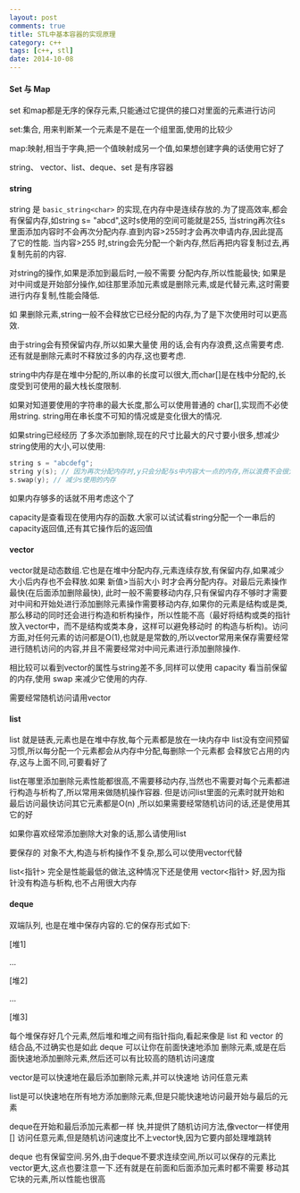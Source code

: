 ```yaml
---
layout: post
comments: true
title: STL中基本容器的实现原理
category: c++
tags: [c++, stl]
date: 2014-10-08
---
```


#### Set 与 Map

set 和map都是无序的保存元素,只能通过它提供的接口对里面的元素进行访问

set:集合, 用来判断某一个元素是不是在一个组里面,使用的比较少

map:映射,相当于字典,把一个值映射成另一个值,如果想创建字典的话使用它好了

string、 vector、list、deque、set 是有序容器

#### string

string 是 `basic_string<char>` 的实现,在内存中是连续存放的.为了提高效率,都会有保留内存,如string s= "abcd",这时s使用的空间可能就是255, 当string再次往s里面添加内容时不会再次分配内存.直到内容>255时才会再次申请内存,因此提高了它的性能.
当内容>255 时,string会先分配一个新内存,然后再把内容复制过去,再复制先前的内容.

对string的操作,如果是添加到最后时,一般不需要 分配内存,所以性能最快;
如果是对中间或是开始部分操作,如往那里添加元素或是删除元素,或是代替元素,这时需要进行内存复制,性能会降低.

如 果删除元素,string一般不会释放它已经分配的内存,为了是下次使用时可以更高效.

由于string会有预保留内存,所以如果大量使 用的话,会有内存浪费,这点需要考虑.还有就是删除元素时不释放过多的内存,这也要考虑.

string中内存是在堆中分配的,所以串的长度可以很大,而char[]是在栈中分配的,长度受到可使用的最大栈长度限制.

如果对知道要使用的字符串的最大长度,那么可以使用普通的 char[],实现而不必使用string.
string用在串长度不可知的情况或是变化很大的情况.

如果string已经经历 了多次添加删除,现在的尺寸比最大的尺寸要小很多,想减少string使用的大小,可以使用:

```C++
string s = "abcdefg";
string y(s); // 因为再次分配内存时,y只会分配与s中内容大一点的内存,所以浪费不会很大
s.swap(y); // 减少s使用的内存
```

如果内存够多的话就不用考虑这个了

capacity是查看现在使用内存的函数.大家可以试试看string分配一个一串后的capacity返回值,还有其它操作后的返回值

<!-- more -->

#### vector

vector就是动态数组.它也是在堆中分配内存,元素连续存放,有保留内存,如果减少大小后内存也不会释放.如果 新值>当前大小 时才会再分配内存。对最后元素操作最快(在后面添加删除最快), 此时一般不需要移动内存,只有保留内存不够时才需要对中间和开始处进行添加删除元素操作需要移动内存,如果你的元素是结构或是类,那么移动的同时还会进行构造和析构操作，所以性能不高（最好将结构或类的指针放入vector中，而不是结构或类本身，这样可以避免移动时 的构造与析构)。访问方面,对任何元素的访问都是O(1),也就是是常数的,所以vector常用来保存需要经常进行随机访问的内容,并且不需要经常对中间元素进行添加删除操作.

相比较可以看到vector的属性与string差不多,同样可以使用 capacity 看当前保留的内存,使用 swap 来减少它使用的内存.

需要经常随机访问请用vector

#### list

list 就是链表,元素也是在堆中存放,每个元素都是放在一块内存中
list没有空间预留习惯,所以每分配一个元素都会从内存中分配,每删除一个元素都 会释放它占用的内存,这与上面不同,可要看好了

list在哪里添加删除元素性能都很高,不需要移动内存,当然也不需要对每个元素都进行构造与析构了,所以常用来做随机操作容器.
但是访问list里面的元素时就开始和最后访问最快访问其它元素都是O(n) ,所以如果需要经常随机访问的话,还是使用其它的好

如果你喜欢经常添加删除大对象的话,那么请使用list

要保存的 对象不大,构造与析构操作不复杂,那么可以使用vector代替

list<指针> 完全是性能最低的做法,这种情况下还是使用 vector<指针> 好,因为指针没有构造与析构,也不占用很大内存

#### deque

双端队列, 也是在堆中保存内容的.它的保存形式如下:

[堆1]

...

[堆2]

...

[堆3]

每个堆保存好几个元素,然后堆和堆之间有指针指向,看起来像是 list 和 vector 的结合品,不过确实也是如此
deque 可以让你在前面快速地添加 删除元素,或是在后面快速地添加删除元素,然后还可以有比较高的随机访问速度

vector是可以快速地在最后添加删除元素,并可以快速地 访问任意元素

list是可以快速地在所有地方添加删除元素,但是只能快速地访问最开始与最后的元素

deque在开始和最后添加元素都一样 快,并提供了随机访问方法,像vector一样使用 [] 访问任意元素,但是随机访问速度比不上vector快,因为它要内部处理堆跳转

deque 也有保留空间.另外,由于deque不要求连续空间,所以可以保存的元素比vector更大,这点也要注意一下.还有就是在前面和后面添加元素时都不需要 移动其它块的元素,所以性能也很高
